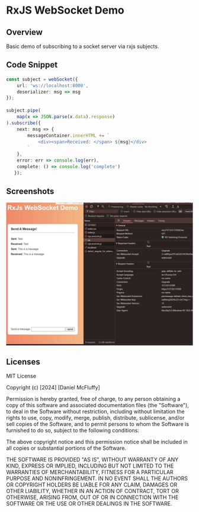 # RxJS WebSocket Demo

## Overview

Basic demo of subscribing to a socket server via rxjs subjects.

## Code Snippet

```ts
const subject = webSocket({
    url: 'ws://localhost:8000',
    deserializer: msg => msg
});

subject.pipe(
    map(x => JSON.parse(x.data).response)
).subscribe({
    next: msg => {
        messageContainer.innerHTML += `
            <div><span>Received: </span> ${msg}</div>
        `
    },
    error: err => console.log(err),
    complete: () => console.log('complete')
   });
```
## Screenshots
![Alt Text](./assets/example.jpeg)

## Licenses

MIT License

Copyright (c) [2024] [Daniel McFluffy]

Permission is hereby granted, free of charge, to any person obtaining a copy of this software and associated documentation files (the "Software"), to deal in the Software without restriction, including without limitation the rights to use, copy, modify, merge, publish, distribute, sublicense, and/or sell copies of the Software, and to permit persons to whom the Software is furnished to do so, subject to the following conditions:

The above copyright notice and this permission notice shall be included in all copies or substantial portions of the Software.

THE SOFTWARE IS PROVIDED "AS IS", WITHOUT WARRANTY OF ANY KIND, EXPRESS OR IMPLIED, INCLUDING BUT NOT LIMITED TO THE WARRANTIES OF MERCHANTABILITY, FITNESS FOR A PARTICULAR PURPOSE AND NONINFRINGEMENT. IN NO EVENT SHALL THE AUTHORS OR COPYRIGHT HOLDERS BE LIABLE FOR ANY CLAIM, DAMAGES OR OTHER LIABILITY, WHETHER IN AN ACTION OF CONTRACT, TORT OR OTHERWISE, ARISING FROM, OUT OF OR IN CONNECTION WITH THE SOFTWARE OR THE USE OR OTHER DEALINGS IN THE SOFTWARE.